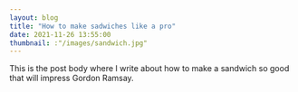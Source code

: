 ```yaml
---
layout: blog
title: "How to make sadwiches like a pro"
date: 2021-11-26 13:55:00 
thumbnail: :"/images/sandwich.jpg"
---
```

This is the post body where I write about how to make a sandwich so good that will impress Gordon Ramsay.
